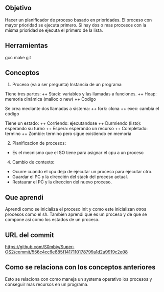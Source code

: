 ## Objetivo
Hacer un planificador de proceso basado en prioridades.
El proceso con mayor prioridad se ejecuta primero. 
Si hay dos o mas procesos con la misma prioridad se ejecuta el primero de la lista.

## Herramientas
gcc make git

## Conceptos
1) Proceso (va a ser pregunta)
Instancia de un programa

Tiene tres partes: ++ Stack: variables y las llamadas a funciones. ++ Heap: memoria dinámica (malloc o new) ++ Codigo

Se crea mediante dos llamadas a sistema: ++ fork: clona ++ exec: cambia el código

Tiene un estado: ++ Corriendo: ejecutandose ++ Durmiendo (listo): esperando su turno ++ Espera: esperando un recurso ++ Completado: termino ++ Zombie: termino pero sigue existiendo en memoria

2) Planificacion de procesos:
+ Es el mecnismo que el SO tiene para asignar el cpu a un proceso

4) Cambio de contexto:
+ Ocurre cuando el cpu deja de ejecutar un proceso para ejecutar otro.
+ Guardar el PC y la dirección del stack del proceso actual.
+ Restaurar el PC y la direccion del nuevo proceso.

## Que aprendi
Aprendi como se inicializa el proceso init y como este inicializan otros procesos como el sh. Tambien aprendi que es un proceso y de que se compone así como los estados de un proceso.

## URL del commit
https://github.com/S0mbiy/Super-OS2/commit/556c4cc6e885f1417110178799a1d2a9919c2e08

## Como se relaciona con los conceptos anteriores
Esto se relaciona con como maneja un systema operativo los procesos y conseguir mas recursos en un programa.
